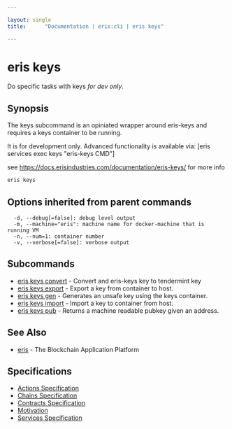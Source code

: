 ```yaml
---

layout: single
title:      "Documentation | eris:cli | eris keys"

---
```


# eris keys

Do specific tasks with keys *for dev only*.

## Synopsis

The keys subcommand is an opiniated wrapper around
eris-keys and requires a keys container to be running.

It is for development only.
Advanced functionality is available via: [eris services exec keys "eris-keys CMD"]

see https://docs.erisindustries.com/documentation/eris-keys/ for more info

```bash
eris keys
```

## Options inherited from parent commands

```
  -d, --debug[=false]: debug level output
  -m, --machine="eris": machine name for docker-machine that is running VM
  -n, --num=1: container number
  -v, --verbose[=false]: verbose output
```

## Subcommands

* [eris keys convert](/docs/documentation/cli/latest/eris_keys_convert/)	 - Convert and eris-keys key to tendermint key
* [eris keys export](/docs/documentation/cli/latest/eris_keys_export/)	 - Export a key from container to host.
* [eris keys gen](/docs/documentation/cli/latest/eris_keys_gen/)	 - Generates an unsafe key using the keys container.
* [eris keys import](/docs/documentation/cli/latest/eris_keys_import/)	 - Import a key to container from host.
* [eris keys pub](/docs/documentation/cli/latest/eris_keys_pub/)	 - Returns a machine readable pubkey given an address.

## See Also

* [eris](/docs/documentation/cli/latest/eris/)	 - The Blockchain Application Platform

## Specifications

* [Actions Specification](/docs/documentation/cli/latest/actions_specification/)
* [Chains Specification](/docs/documentation/cli/latest/chains_specification/)
* [Contracts Specification](/docs/documentation/cli/latest/contracts_specification/)
* [Motivation](/docs/documentation/cli/latest/motivation/)
* [Services Specification](/docs/documentation/cli/latest/services_specification/)

